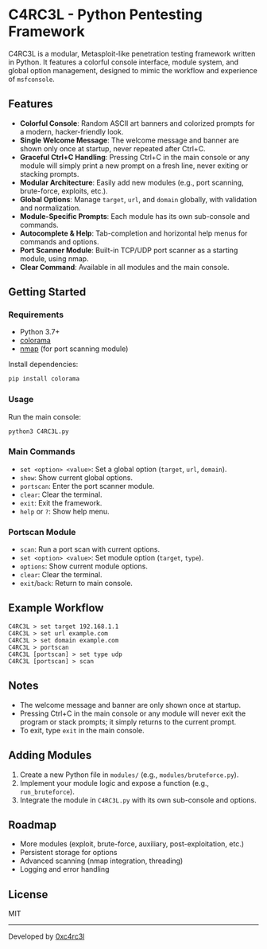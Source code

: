 # C4RC3L - Python Pentesting Framework

C4RC3L is a modular, Metasploit-like penetration testing framework written in Python. It features a colorful console interface, module system, and global option management, designed to mimic the workflow and experience of `msfconsole`.

## Features

- **Colorful Console**: Random ASCII art banners and colorized prompts for a modern, hacker-friendly look.
- **Single Welcome Message**: The welcome message and banner are shown only once at startup, never repeated after Ctrl+C.
- **Graceful Ctrl+C Handling**: Pressing Ctrl+C in the main console or any module will simply print a new prompt on a fresh line, never exiting or stacking prompts.
- **Modular Architecture**: Easily add new modules (e.g., port scanning, brute-force, exploits, etc.).
- **Global Options**: Manage `target`, `url`, and `domain` globally, with validation and normalization.
- **Module-Specific Prompts**: Each module has its own sub-console and commands.
- **Autocomplete & Help**: Tab-completion and horizontal help menus for commands and options.
- **Port Scanner Module**: Built-in TCP/UDP port scanner as a starting module, using nmap.
- **Clear Command**: Available in all modules and the main console.

## Getting Started

### Requirements
- Python 3.7+
- [colorama](https://pypi.org/project/colorama/)
- [nmap](https://nmap.org/) (for port scanning module)

Install dependencies:
```bash
pip install colorama
```

### Usage
Run the main console:
```bash
python3 C4RC3L.py
```

### Main Commands
- `set <option> <value>`: Set a global option (`target`, `url`, `domain`).
- `show`: Show current global options.
- `portscan`: Enter the port scanner module.
- `clear`: Clear the terminal.
- `exit`: Exit the framework.
- `help` or `?`: Show help menu.

### Portscan Module
- `scan`: Run a port scan with current options.
- `set <option> <value>`: Set module option (`target`, `type`).
- `options`: Show current module options.
- `clear`: Clear the terminal.
- `exit`/`back`: Return to main console.

## Example Workflow
```
C4RC3L > set target 192.168.1.1
C4RC3L > set url example.com
C4RC3L > set domain example.com
C4RC3L > portscan
C4RC3L [portscan] > set type udp
C4RC3L [portscan] > scan
```

## Notes
- The welcome message and banner are only shown once at startup.
- Pressing Ctrl+C in the main console or any module will never exit the program or stack prompts; it simply returns to the current prompt.
- To exit, type `exit` in the main console.

## Adding Modules
1. Create a new Python file in `modules/` (e.g., `modules/bruteforce.py`).
2. Implement your module logic and expose a function (e.g., `run_bruteforce`).
3. Integrate the module in `C4RC3L.py` with its own sub-console and options.

## Roadmap
- More modules (exploit, brute-force, auxiliary, post-exploitation, etc.)
- Persistent storage for options
- Advanced scanning (nmap integration, threading)
- Logging and error handling

## License
MIT

---
Developed by [0xc4rc3l](https://github.com/0xc4rc3l)
